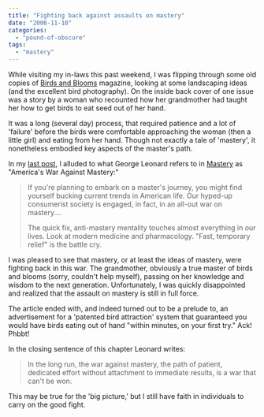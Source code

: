 ```yaml
---
title: "Fighting back against assaults on mastery"
date: "2006-11-10"
categories: 
  - "pound-of-obscure"
tags: 
  - "mastery"
---
```


While visiting my in-laws this past weekend, I was flipping through some old copies of [Birds and Blooms](http://www.birdsandblooms.com/ "Birds and Blooms magazine") magazine, looking at some landscaping ideas (and the excellent bird photography). On the inside back cover of one issue was a story by a woman who recounted how her grandmother had taught her how to get birds to eat seed out of her hand.

It was a long (several day) process, that required patience and a lot of 'failure' before the birds were comfortable approaching the woman (then a little girl) and eating from her hand. Though not exactly a tale of 'mastery', it nonetheless embodied key aspects of the master's path.

In my [last post](http://nsl.gbrettmiller.com/2006/mastery-on-the-dance-floor-hobby-turned-world-record "Mastery on the dance floor - Hobby turned world record"), I alluded to what George Leonard refers to in [Mastery](http://www.amazon.com/gp/product/0452267560/ref=pd_sim_b_1/002-0054287-6120840?ie=UTF8 "Mastery - The Keys to Success and Long-Term Fullfillment") as "America's War Against Mastery:"

> If you're planning to embark on a master's journey, you might find yourself bucking current trends in American life. Our hyped-up consumerist society is engaged, in fact, in an all-out war on mastery....
> 
> The quick fix, anti-mastery mentality touches almost everything in our lives. Look at modern medicine and pharmacology. "Fast, temporary relief" is the battle cry.

I was pleased to see that mastery, or at least the ideas of mastery, were fighting back in this war. The grandmother, obviously a true master of birds and blooms (sorry, couldn't help myself), passing on her knowledge and wisdom to the next generation. Unfortunately, I was quickly disappointed and realized that the assault on mastery is still in full force.

The article ended with, and indeed turned out to be a prelude to, an advertisement for a 'patented bird attraction' system that guaranteed you would have birds eating out of hand "within minutes, on your first try." Ack! Phbbt!

In the closing sentence of this chapter Leonard writes:

> In the long run, the war against mastery, the path of patient, dedicated effort without attachment to immediate results, is a war that can't be won.

This may be true for the 'big picture,' but I still have faith in individuals to carry on the good fight.
